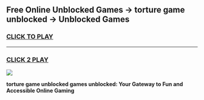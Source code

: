 
## Free Online Unblocked Games → torture game unblocked → Unblocked Games
<h3>
<a href="https://premium.freeplayer.one?title=torture_game_unblocked&ref=21F">CLICK TO PLAY</a></h3>
<hr>

<h3>
<a href="https://premium.freeplayer.one?title=torture_game_unblocked&ref=21F">CLICK 2 PLAY</a>
  
</h3>

<a href="https://premium.freeplayer.one?title=torture_game_unblocked&ref=21F/"><img src="https://clearcache.store/games.png"></a>


**torture game unblocked games unblocked: Your Gateway to Fun and Accessible Online Gaming**
